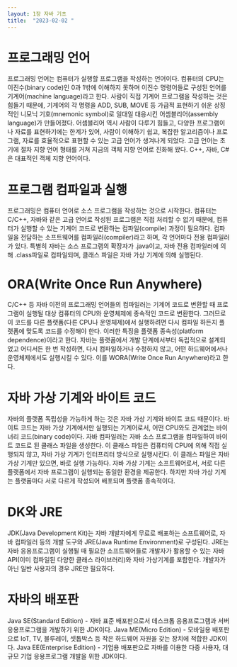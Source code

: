 ```yaml
---
layout: 1장 자바 기초
title:  "2023-02-02 "
---
```


# 프로그래밍 언어 
프로그래밍 언어는 컴퓨터가 실행할 프로그램을 작성하는 언어이다. 
컴퓨터의 CPU는 이진수(binary code)인 0과 1밖에 이해하지 못하며 이진수 명령어들로 구성된 언어를 기계어(machine language)라고 한다. 
사람이 직접 기계어 프로그램을 작성하는 것은 힘들기 때문에, 기계어의 각 명령을 ADD, SUB, MOVE 등 가급적 표현하기 쉬운 상징적인 니모닉 기호(mnemonic symbol)로 일대일 대응시킨 
어셈블리어(assembly language)가 만들어졌다. 
어셈블리어 역시 사람이 다루기 힘들고, 다양한 프로그램이나 자료를 표현하기에는 한계가 있어, 사람이 이해하기 쉽고, 복잡한 알고리즘이나 프로그램, 자료를 효율적으로 표현할 수 있는 
고급 언어가 생겨나게 되었다. 
고급 언어는 초기에 절차 지향 언어 형태를 거쳐 지금의 객체 지향 언어로 진화해 왔다. 
C++, 자바, C#은 대표적인 객체 지향 언어이다.


# 프로그램 컴파일과 실행 
프로그래밍은 컴퓨터 언어로 소스 프로그램을 작성하는 것으로 시작한다. 
컴퓨터는 C/C++, 자바와 같은 고급 언어로 작성된 프로그램은 직접 처리할 수 없기 때문에, 컴퓨터가 실행할 수 있는 기계어 코드로 변환하는 컴파일(compile) 과정이 필요하다. 
컴파일을 전담하는 소프트웨어를 컴파일러(compiler)라고 하며, 각 언어마다 전용 컴파일러가 있다. 
특별히 자바는 소스 프로그램의 확장자가 .java이고, 자바 전용 컴파일러에 의해 .class파일로 컴파일되며, 클래스 파일은 자바 가상 기계에 의해 실행된다.


# ORA(Write Once Run Anywhere) 
C/C++ 등 자바 이전의 프로그래밍 언어들의 컴파일러는 기계어 코드로 변환할 때 프로그램이 실행될 대상 컴퓨터의 CPU와 운영체제에 종속적인 코드로 변환한다. 
그러므로 이 코드를 다른 플랫폼(다른 CPU나 운영체제)에서 실행하려면 다시 컴파일 하든지 플랫폼에 맞도록 코드를 수정해야 한다. 
이러한 특징을 플랫폼 종속성(platform dependence)이라고 한다. 
자바는 플랫폼에서 개발 단계에서부터 독립적으로 설계되었고 어디서든 한 번 작성하면, 다시 컴파일하거나 수정하지 않고, 어떤 하드웨어에서나 운영체제에서도 실행시킬 수 있다. 
이를 WORA(Write Once Run Anywhere)라고 한다.


# 자바 가상 기계와 바이트 코드 
자바의 플랫폼 독립성을 가능하게 하는 것은 자바 가상 기계와 바이트 코드 때문이다. 
바이트 코드는 자바 가상 기계에서만 실행되는 기계어로서, 어떤 CPU와도 관계없는 바이너리 코드(binary code)이다. 
자바 컴파일러는 자바 소스 프로그램을 컴파일하여 바이트 코드로 된 클래스 파일을 생성한다. 
이 클래스 파일은 컴퓨터의 CPU에 의해 직접 실행되지 않고, 자바 가상 기계가 인터프리터 방식으로 실행시킨다. 
이 클래스 파일은 자바 가상 기계만 있으면, 바로 실행 가능하다. 
자바 가상 기계는 소프트웨어로서, 서로 다른 플랫폼에서 자바 프로그램이 실행되는 동일한 환경을 제공한다. 
하지만 자바 가상 기계는 플랫폼마다 서로 다르게 작성되어 배포되며 플랫폼 종속적이다.


# DK와 JRE 
JDK(Java Development Kit)는 자바 개발자에게 무료로 배포하는 소프트웨어로, 자바 컴파일러 등의 개발 도구와 JRE(Java Runtime Environment)로 구성된다. 
JRE는 자바 응용프로그램이 실행될 때 필요한 소프트웨어들로 개발자가 활용할 수 있는 자바 API(이미 컴파일된 다양한 클래스 라이브러리)와 자바 가상기계를 포함한다. 
개발자가 아닌 일반 사용자의 경우 JRE만 필요하다.


# 자바의 배포판 
Java SE(Standard Edition) - 자바 표준 배포판으로서 데스크톱 응용프로그램과 서버 응용프로그램을 개발하기 위한 JDK이다. 
Java ME(Micro Edition) - 모바일용 배포판으로 IoT, TV, 블루레이, 셋톱박스 등 작은 하드웨어 자원을 갖는 장치에 적합한 JDK이다. 
Java EE(Enterprise Edition) - 기업용 배포판으로 자바를 이용한 다중 사용자, 대규모 기업 응용프로그램 개발을 위한 JDK이다.
